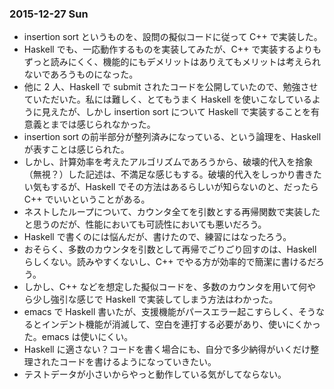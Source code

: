 ### 2015-12-27 Sun

- insertion sort というものを、設問の擬似コードに従って C++ で実装した。
- Haskell でも、一応動作するものを実装してみたが、C++ で実装するよりもずっと読みにくく、機能的にもデメリットはありえてもメリットは考えられないであろうものになった。
- 他に 2 人、Haskell で submit されたコードを公開していたので、勉強させていただいた。私には難しく、とてもうまく Haskell を使いこなしているように見えたが、しかし insertion sort について Haskell で実装することを有意義とまでは感じられなかった。
- insertion sort の前半部分が整列済みになっている、という論理を、Haskell が表すことは感じられた。
- しかし、計算効率を考えたアルゴリズムであろうから、破壊的代入を捨象（無視？）した記述は、不満足な感じもする。破壊的代入をしっかり書きたい気もするが、Haskell でその方法はあるらしいが知らないのと、だったら C++ でいいということがある。
- ネストしたループについて、カウンタ全てを引数とする再帰関数で実装したと思うのだが、性能においても可読性においても悪いだろう。
- Haskell で書くのには悩んだが、書けたので、練習にはなったろう。
- おそらく、多数のカウンタを引数として再帰でごりごり回すのは、Haskell らしくない。読みやすくないし、C++ でやる方が効率的で簡潔に書けるだろう。
- しかし、C++ などを想定した擬似コードを、多数のカウンタを用いて何やら少し強引な感じで Haskell で実装してしまう方法はわかった。
- emacs で Haskell 書いたが、支援機能がパースエラー起こすらしく、そうなるとインデント機能が消滅して、空白を連打する必要があり、使いにくかった。emacs は使いにくい。
- Haskell に適さない？コードを書く場合にも、自分で多少納得がいくだけ整理されたコードを書けるようになっていきたい。
- テストデータが小さいからやっと動作している気がしてならない。

